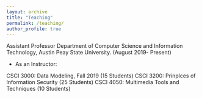 ```yaml
---
layout: archive
title: "Teaching"
permalink: /teaching/
author_profile: true
---
```

Assistant Professor
Department of Computer Science and Information Technology, Austin Peay State University. (August 2019- Present)

- As an Instructor: 

CSCI 3000: Data Modeling, Fall 2019 (15 Students)
CSCI 3200: Prinplces of Information Security (25 Students)
CSCI 4050: Multimedia Tools and Techniques (10 Students)

